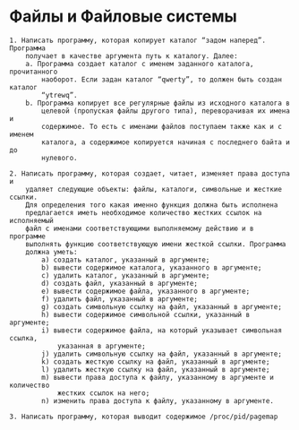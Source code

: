 # Файлы и Файловые системы

    1. Написать программу, которая копирует каталог “задом наперед”. Программа
        получает в качестве аргумента путь к каталогу. Далее:
        a. Программа создает каталог с именем заданного каталога, прочитанного
            наоборот. Если задан каталог “qwerty”, то должен быть создан каталог
            “ytrewq”.
        b. Программа копирует все регулярные файлы из исходного каталога в
            целевой (пропуская файлы другого типа), переворачивая их имена и
            содержимое. То есть с именами файлов поступаем также как и с именем
            каталога, а содержимое копируется начиная с последнего байта и до
            нулевого.
            
    2. Написать программу, которая создает, читает, изменяет права доступа и
        удаляет следующие объекты: файлы, каталоги, символьные и жесткие ссылки.
        Для определения того какая именно функция должна быть исполнена
        предлагается иметь необходимое количество жестких ссылок на исполняемый
        файл с именами соответствующими выполняемому действию и в программе
        выполнять функцию соответствующую имени жесткой ссылки. Программа
        должна уметь:
            a) создать каталог, указанный в аргументе;
            b) вывести содержимое каталога, указанного в аргументе;
            c) удалить каталог, указанный в аргументе;
            d) создать файл, указанный в аргументе;
            e) вывести содержимое файла, указанного в аргументе;
            f) удалить файл, указанный в аргументе;
            g) создать символьную ссылку на файл, указанный в аргументе;
            h) вывести содержимое символьной ссылки, указанный в аргументе;
            i) вывести содержимое файла, на который указывает символьная ссылка,
                указанная в аргументе;
            j) удалить символьную ссылку на файл, указанный в аргументе;
            k) создать жесткую ссылку на файл, указанный в аргументе;
            l) удалить жесткую ссылку на файл, указанный в аргументе;
            m) вывести права доступа к файлу, указанному в аргументе и количество
                жестких ссылок на него;
            n) изменить права доступа к файлу, указанному в аргументе.

    3. Написать программу, которая выводит содержимое /proc/pid/pagemap
